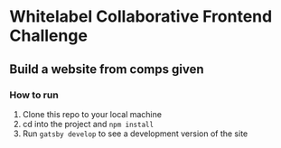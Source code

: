 # Whitelabel Collaborative Frontend Challenge
## Build a website from comps given

### How to run
1. Clone this repo to your local machine
2. cd into the project and `npm install`
3. Run `gatsby develop` to see a development version of the site

